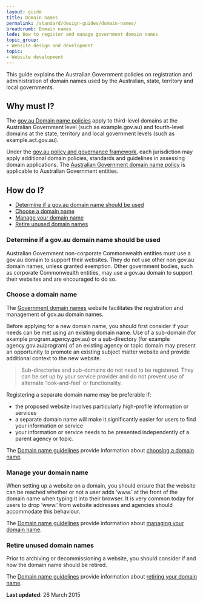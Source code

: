 ```yaml
---
layout: guide
title: Domain names
permalink: /standard/design-guides/domain-names/
breadcrumb: Domain names
lede: How to register and manage government domain names
topic_group:
- Website design and development
topic:
- Website development
---
```

This guide explains the Australian Government policies on registration and administration of domain names used by the Australian, state, territory and local governments.

## Why must I?

The [gov.au Domain name policies](http://domainname.gov.au/domain-policies/ "Gov.au Domain Name Policies") apply to third-level domains at the Australian Government level (such as example.gov.au) and fourth-level domains at the state, territory and local government levels (such as example.act.gov.au).

Under the [gov.au policy and governance framework](http://www.domainname.gov.au/domain-policies/policy-and-governance-framework/), each jurisdiction may apply additional domain policies, standards and guidelines in assessing domain applications. The [Australian Government domain name policy](http://domainname.gov.au/domain-policies/australian-government-domain-name-policy/ "Australian Government Domain Name Policy") is applicable to Australian Government entities.

## How do I?

*   [Determine if a gov.au domain name should be used](#determine-if-a-govau-domain-name-should-be-used)
*   [Choose a domain name](#choose-a-domain-name)
*   [Manage your domain name](#manage-your-domain-name)
*   [Retire unused domain names](#retire-unused-domain-names)

### Determine if a gov.au domain name should be used

Australian Government non-corporate Commonwealth entities must use a gov.au domain to support their websites. They do not use other non gov.au domain names, unless granted exemption. Other government bodies, such as corporate Commonwealth entities, may use a gov.au domain to support their websites and are encouraged to do so.

### Choose a domain name

The [Government domain names](http://www.domainname.gov.au/) website facilitates the registration and management of gov.au domain names.

Before applying for a new domain name, you should first consider if your needs can be met using an existing domain name. Use of a sub-domain (for example program.agency.gov.au) or a sub-directory (for example agency.gov.au/program) of an existing agency or topic domain may present an opportunity to promote an existing subject matter website and provide additional context to the new website.

> Sub-directories and sub-domains do not need to be registered. They can be set up by your service provider and do not prevent use of alternate ‘look-and-feel’ or functionality.

Registering a separate domain name may be preferable if:

*   the proposed website involves particularly high-profile information or services
*   a separate domain name will make it significantly easier for users to find your information or service
*   your information or service needs to be presented independently of a parent agency or topic.

The [Domain name guidelines](http://www.domainname.gov.au/domain-name-guidelines/) provide information about [choosing a domain name](http://www.domainname.gov.au/domain-name-guidelines/choosing-a-domain-name/).

### Manage your domain name

When setting up a website on a domain, you should ensure that the website can be reached whether or not a user adds ‘www.’ at the front of the domain name when typing it into their browser. It is very common today for users to drop ‘www.’ from website addresses and agencies should accommodate this behaviour.

The [Domain name guidelines](http://www.domainname.gov.au/domain-name-guidelines/) provide information about [managing your domain name](http://www.domainname.gov.au/domain-name-guidelines/managing-your-domain-name/).

### Retire unused domain names

Prior to archiving or decommissioning a website, you should consider if and how the domain name should be retired.

The [Domain name guidelines](http://www.domainname.gov.au/domain-name-guidelines/) provide information about [retiring your domain name](http://www.domainname.gov.au/domain-name-guidelines/retiring-your-domain-name/).

**Last updated**: 26 March 2015
